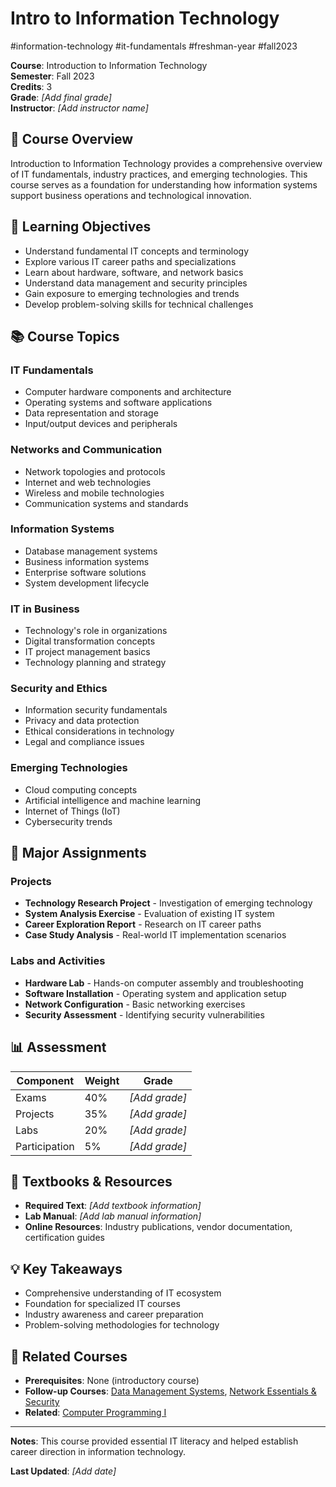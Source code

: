 # Intro to Information Technology

#information-technology #it-fundamentals #freshman-year #fall2023

**Course**: Introduction to Information Technology  
**Semester**: Fall 2023  
**Credits**: 3  
**Grade**: _[Add final grade]_  
**Instructor**: _[Add instructor name]_

## 📖 Course Overview

Introduction to Information Technology provides a comprehensive overview of IT fundamentals, industry practices, and emerging technologies. This course serves as a foundation for understanding how information systems support business operations and technological innovation.

## 🎯 Learning Objectives

- Understand fundamental IT concepts and terminology
- Explore various IT career paths and specializations
- Learn about hardware, software, and network basics
- Understand data management and security principles
- Gain exposure to emerging technologies and trends
- Develop problem-solving skills for technical challenges

## 📚 Course Topics

### IT Fundamentals
- Computer hardware components and architecture
- Operating systems and software applications
- Data representation and storage
- Input/output devices and peripherals

### Networks and Communication
- Network topologies and protocols
- Internet and web technologies
- Wireless and mobile technologies
- Communication systems and standards

### Information Systems
- Database management systems
- Business information systems
- Enterprise software solutions
- System development lifecycle

### IT in Business
- Technology's role in organizations
- Digital transformation concepts
- IT project management basics
- Technology planning and strategy

### Security and Ethics
- Information security fundamentals
- Privacy and data protection
- Ethical considerations in technology
- Legal and compliance issues

### Emerging Technologies
- Cloud computing concepts
- Artificial intelligence and machine learning
- Internet of Things (IoT)
- Cybersecurity trends

## 📝 Major Assignments

### Projects
- **Technology Research Project** - Investigation of emerging technology
- **System Analysis Exercise** - Evaluation of existing IT system
- **Career Exploration Report** - Research on IT career paths
- **Case Study Analysis** - Real-world IT implementation scenarios

### Labs and Activities
- **Hardware Lab** - Hands-on computer assembly and troubleshooting
- **Software Installation** - Operating system and application setup
- **Network Configuration** - Basic networking exercises
- **Security Assessment** - Identifying security vulnerabilities

## 📊 Assessment

| Component | Weight | Grade |
|-----------|--------|-------|
| Exams | 40% | _[Add grade]_ |
| Projects | 35% | _[Add grade]_ |
| Labs | 20% | _[Add grade]_ |
| Participation | 5% | _[Add grade]_ |

## 📖 Textbooks & Resources

- **Required Text**: _[Add textbook information]_
- **Lab Manual**: _[Add lab manual information]_
- **Online Resources**: Industry publications, vendor documentation, certification guides

## 💡 Key Takeaways

- Comprehensive understanding of IT ecosystem
- Foundation for specialized IT courses
- Industry awareness and career preparation
- Problem-solving methodologies for technology

## 🔗 Related Courses

- **Prerequisites**: None (introductory course)
- **Follow-up Courses**: [Data Management Systems](../../sophomore-year/fall2024/Data-Management-Systems.md), [Network Essentials & Security](../../sophomore-year/fall2024/Network-Essentials-Security.md)
- **Related**: [Computer Programming I](./Computer-Programming-I.md)

---

**Notes**: This course provided essential IT literacy and helped establish career direction in information technology.

**Last Updated**: _[Add date]_
